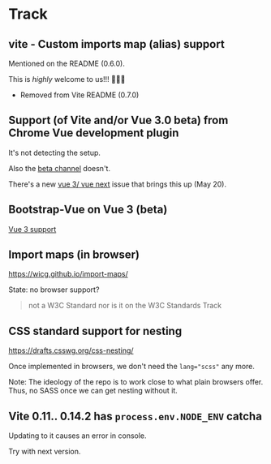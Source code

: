 # Track

## vite - Custom imports map (alias) support

Mentioned on the README (0.6.0). 

This is *highly* welcome to us!!! 🎉🎊🍬

- Removed from Vite README (0.7.0)


## Support (of Vite and/or Vue 3.0 beta) from Chrome Vue development plugin

It's not detecting the setup.

Also the [beta channel](https://chrome.google.com/webstore/detail/vuejs-devtools/ljjemllljcmogpfapbkkighbhhppjdbg) doesn't.

<!--
The [issues](https://github.com/vuejs/vue-devtools/issues) do not mention anything about Vite or Vue 3 beta (28-Apr-20). When they do, add the direct link here.
-->

There's a new [vue 3/ vue next](https://github.com/vuejs/vue-devtools/issues/1199) issue that brings this up (May 20).


## Bootstrap-Vue on Vue 3 (beta)

[Vue 3 support](https://github.com/bootstrap-vue/bootstrap-vue/issues/5196)


## Import maps (in browser)

https://wicg.github.io/import-maps/

State: no browser support?

>not a W3C Standard nor is it on the W3C Standards Track


## CSS standard support for nesting

https://drafts.csswg.org/css-nesting/

Once implemented in browsers, we don't need the `lang="scss"` any more.

Note: The ideology of the repo is to work close to what plain browsers offer. Thus, no SASS once we can get nesting without it.


## Vite 0.11.. 0.14.2 has `process.env.NODE_ENV` catcha

Updating to it causes an error in console.

Try with next version.


